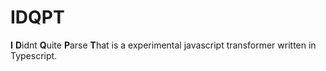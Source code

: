 # IDQPT

**I** **D**idnt **Q**uite **P**arse **T**hat is a experimental javascript transformer written in Typescript.
